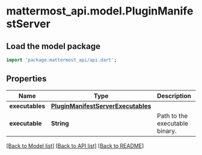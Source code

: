 # mattermost_api.model.PluginManifestServer

## Load the model package
```dart
import 'package:mattermost_api/api.dart';
```

## Properties
Name | Type | Description | Notes
------------ | ------------- | ------------- | -------------
**executables** | [**PluginManifestServerExecutables**](PluginManifestServerExecutables.md) |  | [optional] 
**executable** | **String** | Path to the executable binary. | [optional] 

[[Back to Model list]](../README.md#documentation-for-models) [[Back to API list]](../README.md#documentation-for-api-endpoints) [[Back to README]](../README.md)


